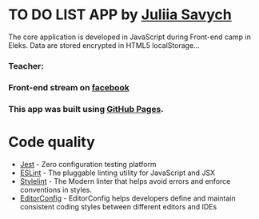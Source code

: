 # TO DO LIST APP by [Juliia Savych](https://github.com/JuliaSavych)

The core application is developed in JavaScript during Front-end camp in Eleks. 
Data are stored encrypted in HTML5 localStorage...

### Teacher: 
### Front-end stream on [facebook](https://www.facebook.com/groups/270300106928894/)

### This app was built using [GitHub Pages](https://juliasavych.github.io/dotolist/).



# Code quality

* [Jest](https://jestjs.io) - Zero configuration testing platform
* [ESLint](https://eslint.org/) - The pluggable linting utility for JavaScript and JSX
* [Stylelint](https://stylelint.io/) - The Modern linter that helps avoid errors and enforce conventions in styles.
* [EditorConfig](https://editorconfig.org/) - EditorConfig helps developers define and maintain consistent coding styles between different editors and IDEs
